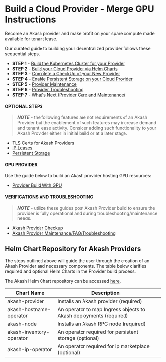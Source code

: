 # Build a Cloud Provider - Merge GPU Instructions

Become an Akash provider and make profit on your spare compute made available for tenant lease.

Our curated guide to building your decentralized provider follows these sequential steps.

* **STEP 1** - [Build the Kubernetes Cluster for your Provider](../../../providers/build-a-cloud-provider/kubernetes-cluster-for-akash-providers/)
* **STEP 2** - [Build your Cloud Provider via Helm Charts](../../../providers/build-a-cloud-provider/akash-cloud-provider-build-with-helm-charts/)
* **STEP 3** - [Complete a CheckUp of your New Provider](../../../providers/build-a-cloud-provider/akash-provider-checkup/)
* **STEP 4** - [Enable Persistent Storage on your Cloud Provider](../../../providers/build-a-cloud-provider/helm-based-provider-persistent-storage-enablement/)
* **STEP 5** - [Provider Maintenance](../../../providers/akash-provider-troubleshooting/provider-maintenance.md)
* **STEP 6** - [Provider Troubleshooting](../../../providers/akash-provider-troubleshooting/)
* **STEP 7** - [What's Next (Provider Care and Maintenance)](../../../providers/akash-provider-troubleshooting/maintaining-and-rotating-kubernetes-etcd-certificates-a-how-to-guide.md)

#### OPTIONAL STEPS

> _**NOTE**_ - the following features are not requirements of an Akash Provider but the enablement of such features may increase demand and tenant lease activity.  Consider adding such functionality to your Akash Provider either in initial build or at a later stage.

* [TLS Certs for Akash Providers](../../../providers/build-a-cloud-provider/tls-certs-for-akash-provider-optional-step/)
* [IP Leases](../../../providers/build-a-cloud-provider/ip-leases-provider-enablement-optional-step/)
* [Persistent Storage](../../../providers/build-a-cloud-provider/helm-based-provider-persistent-storage-enablement/persistent-storage-requirements.md)

#### GPU PROVIDER

Use the guide below to build an Akash provider hosting GPU resources:

* [Provider Build With GPU](../../../providers/build-a-cloud-provider/provider-build-with-gpu/)

#### VERIFICATIONS AND TROUBLESHOOTING

> _**NOTE**_ - utilize these guides post Akash Provider build to ensure the provider is fully operational and during troubleshooting/maintenance needs.

* [Akash Provider Checkup](../../../providers/build-a-cloud-provider/akash-provider-checkup/)
* [Akash Provider Maintenance/FAQ/Troubleshooting](../../../providers/akash-provider-troubleshooting/)

## Helm Chart Repository for Akash Providers

The steps outlined above will guide the user through the creation of an Akash Provider and necessary components.  The table below clarifies required and optional Helm Charts in the Provider build process.

The Akash Helm Chart repository can be accessed [here](https://github.com/akash-network/helm-charts).

<table><thead><tr><th>Chart Name</th><th>Description</th><th data-hidden></th></tr></thead><tbody><tr><td>akash-provider</td><td>Installs an Akash provider (required)</td><td></td></tr><tr><td>akash-hostname-operator</td><td>An operator to map Ingress objects to Akash deployments (required)</td><td></td></tr><tr><td>akash-node</td><td>Installs an Akash RPC node (required)</td><td></td></tr><tr><td>akash-inventory-operator</td><td>An operator required for persistent storage (optional)</td><td></td></tr><tr><td>akash-ip-operator</td><td>An operator required for ip marketplace (optional)</td><td></td></tr></tbody></table>
